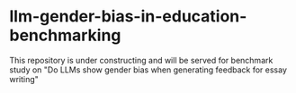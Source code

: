 # llm-gender-bias-in-education-benchmarking
This repository is under constructing and will be served for benchmark study on "Do LLMs show gender bias when generating feedback for essay writing"
